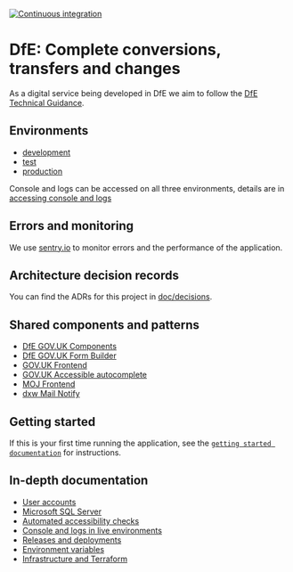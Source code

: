 [![Continuous integration](https://github.com/DFE-Digital/dfe-complete-conversions-transfers-and-changes/actions/workflows/continuous-integration-tests.yml/badge.svg)](https://github.com/DFE-Digital/dfe-complete-conversions-transfers-and-changes/actions/workflows/continuous-integration-tests.yml)

# DfE: Complete conversions, transfers and changes

As a digital service being developed in DfE we aim to follow the
[DfE Technical Guidance](https://technical-guidance.education.gov.uk/).

## Environments

- [development](https://s184d01-compcdnendpoint-duepa5hpd8djhacd.z01.azurefd.net)
- [test](https://s184t01-compcdnendpoint-gnfrfkdpamcncjdm.z01.azurefd.net)
- [production](https://complete.education.gov.uk)

Console and logs can be accessed on all three environments, details are in
[accessing console and logs](/doc/console-and-logs.md)

## Errors and monitoring

We use
[sentry.io](https://sentry.io/organizations/sdd-n7/projects/complete-conversions-transfers-and-changes/?project=6684508)
to monitor errors and the performance of the application.

## Architecture decision records

You can find the ADRs for this project in [doc/decisions](/doc/decisions).

## Shared components and patterns

- [DfE GOV.UK Components](https://govuk-components.netlify.app/)
- [DfE GOV.UK Form Builder](https://govuk-form-builder.netlify.app/)
- [GOV.UK Frontend](https://github.com/alphagov/govuk-frontend)
- [GOV.UK Accessible autocomplete](https://github.com/alphagov/accessible-autocomplete)
- [MOJ Frontend](https://github.com/ministryofjustice/moj-frontend)
- [dxw Mail Notify](https://github.com/dxw/mail-notify)

## Getting started

If this is your first time running the application, see the
[`getting started documentation`](/doc/getting-started.md) for instructions.

## In-depth documentation

- [User accounts](/doc/user-accounts.md)
- [Microsoft SQL Server](/doc/microsoft-sql-server.md)
- [Automated accessibility checks](/doc/accessibility-tests.md)
- [Console and logs in live environments](/doc/console-and-logs.md)
- [Releases and deployments](/doc/releases-and-deploys.md)
- [Environment variables](/doc/environment-variables.md)
- [Infrastructure and Terraform](/doc/infrastructure-and-terraform.md)
